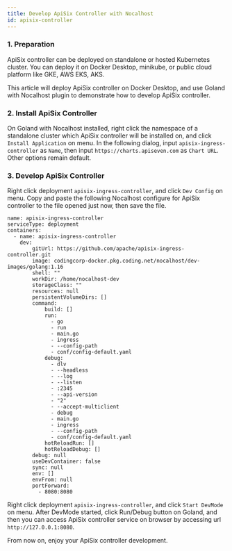 ```yaml
---
title: Develop ApiSix Controller with Nocalhost
id: apisix-controller
---
```


### 1. Preparation

ApiSix controller can be deployed on standalone or hosted Kubernetes cluster. You can deploy it on Docker Desktop, minikube, or public cloud platform like GKE, AWS EKS, AKS.

This article will deploy ApiSix controller on Docker Desktop, and use Goland with Nocalhost plugin to demonstrate how to develop ApiSix controller.

### 2. Install ApiSix Controller

On Goland with Nocalhost installed, right click the namespace of a standalone cluster which ApiSix controller will be installed on, and click `Install Application` on menu. In the following dialog, input `apisix-ingress-controller` as `Name`, then input `https://charts.apiseven.com` as `Chart URL`. Other options remain default.

### 3. Develop ApiSix Controller

Right click deployment `apisix-ingress-controller`, and click `Dev Config` on menu. Copy and paste the following Nocalhost configure for ApiSix controller to the file opened just now, then save the file.

```
name: apisix-ingress-controller
serviceType: deployment
containers:
  - name: apisix-ingress-controller
    dev:
        gitUrl: https://github.com/apache/apisix-ingress-controller.git
        image: codingcorp-docker.pkg.coding.net/nocalhost/dev-images/golang:1.16
        shell: ""
        workDir: /home/nocalhost-dev
        storageClass: ""
        resources: null
        persistentVolumeDirs: []
        command:
            build: []
            run:
              - go
              - run
              - main.go
              - ingress
              - --config-path
              - conf/config-default.yaml
            debug:
              - dlv
              - --headless
              - --log
              - --listen
              - :2345
              - --api-version
              - "2"
              - --accept-multiclient
              - debug
              - main.go
              - ingress
              - --config-path
              - conf/config-default.yaml
            hotReloadRun: []
            hotReloadDebug: []
        debug: null
        useDevContainer: false
        sync: null
        env: []
        envFrom: null
        portForward:
          - 8080:8080
```

Right click deployment `apisix-ingress-controller`, and click `Start DevMode` on menu. After DevMode started, click Run/Debug button on Goland, and then you can access ApiSix controller service on browser by accessing url `http://127.0.0.1:8080`.

From now on, enjoy your ApiSix controller development.